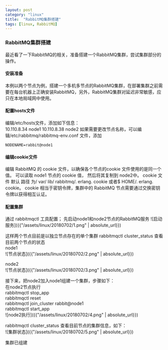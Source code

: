 ```yaml
---
layout: post
category: "linux"
title:  "RabbitMQ集群搭建"
tags: [linux, RabbitMQ]
---
```


### RabbitMQ集群搭建

最近看了一下RabbitMQ的相关，准备搭建一个RabbitMQ集群，尝试集群部分的操作。



#### 安装准备

本例以两个节点为例，搭建一个多机多节点的RabbitMQ集群，在部署集群之前需要在每台机器上正确安装RabbitMQ，另外，RabbitMQ集群对延迟非常敏感，应只在本地局域网中使用。



#### 配置hosts文件

编辑/etc/hosts文件，添加如下信息：  
 	10.110.8.34   node1
 	10.110.8.38   node2
如果需要更改节点名称，可以编辑/etc/rabbitmq/rabbitmq-env.conf 文件，添加     

	NODENAME=rabbit@node1


#### 编辑cookie文件

编辑 RabbitMQ 的 cookie 文件，以确保各个节点的cookie 文件使用的是同一个值。 可以读取 node1 节点的 cookie 值， 然后将其复制到 node2中。 cookie 文件 默认 路径 为/ var/ lib/ rabbitmq/. erlang. cookie 或者$ HOME/. erlang. cookie。 cookie 相当于密钥令牌，集群中的 RabbitMQ 节点需要通过交换密钥令牌以获得相互认证。



#### 配置集群

通过 rabbitmqctl 工具配置；
先启动node1和node2节点的RabbitMQ服务
![启动服务]({{"/assets/linux/20180702/1.png" | absolute_url}})

这样两个节点目前是以独立节点存在的单个集群
rabbitmqctl cluster_status 查看目前两个节点的状态   
node1  
![节点状态]({{"/assets/linux/20180702/2.png" | absolute_url}})

node2  
![节点状态]({{"/assets/linux/20180702/3.png" | absolute_url}})

接下来，把node2加入node1组建一个集群，步骤如下：  
在node2节点执行  
rabbitmqctl stop_app  
rabbitmqctl reset  
rabbitmqctl join_cluster rabbit@node1  
rabbitmqctl start_app  
![node2执行]({{"/assets/linux/20180702/4.png" | absolute_url}})

rabbitmqctl cluster_status 查看目前节点的集群信息，如下：  
![集群状态]({{"/assets/linux/20180702/5.png" | absolute_url}})

集群已组建